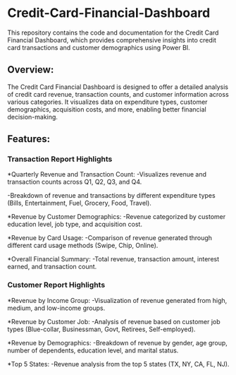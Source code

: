 # Credit-Card-Financial-Dashboard

This repository contains the code and documentation for the Credit Card Financial Dashboard, which provides comprehensive insights into credit card transactions and customer demographics using Power BI.

## Overview:

The Credit Card Financial Dashboard is designed to offer a detailed analysis of credit card revenue, transaction counts, and customer information across various categories. It visualizes data on expenditure types, customer demographics, acquisition costs, and more, enabling better financial decision-making.

## Features:

### Transaction Report Highlights

*Quarterly Revenue and Transaction Count:
-Visualizes revenue and transaction counts across Q1, Q2, Q3, and Q4.

-Breakdown of revenue and transactions by different expenditure types (Bills, Entertainment, Fuel, Grocery, Food, Travel).

*Revenue by Customer Demographics:
-Revenue categorized by customer education level, job type, and acquisition cost.

*Revenue by Card Usage:
-Comparison of revenue generated through different card usage methods (Swipe, Chip, Online).

*Overall Financial Summary:
-Total revenue, transaction amount, interest earned, and transaction count.

### Customer Report Highlights

*Revenue by Income Group:
-Visualization of revenue generated from high, medium, and low-income groups.

*Revenue by Customer Job:
-Analysis of revenue based on customer job types (Blue-collar, Businessman, Govt, Retirees, Self-employed).

*Revenue by Demographics:
-Breakdown of revenue by gender, age group, number of dependents, education level, and marital status.

*Top 5 States:
-Revenue analysis from the top 5 states (TX, NY, CA, FL, NJ).

